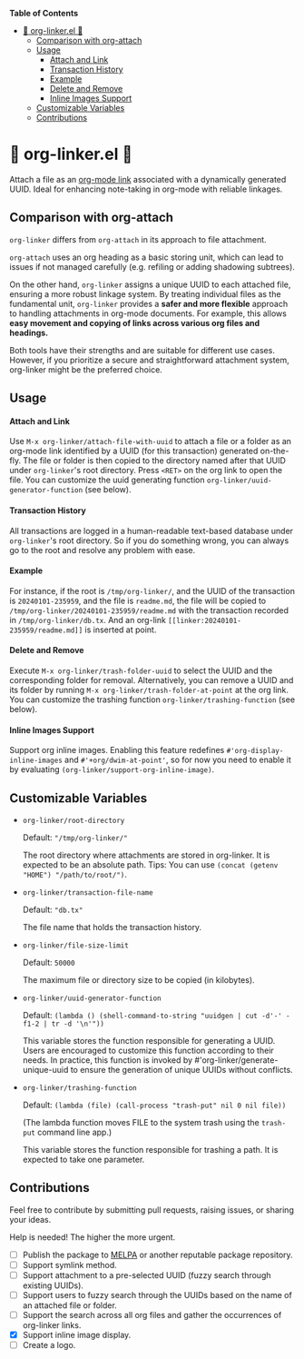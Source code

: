 <!-- markdown-toc start - Don't edit this section. Run M-x markdown-toc-refresh-toc -->
**Table of Contents**

- [🔗 org-linker.el 🔗 ](#🔗-org-linkerel-🔗)
    - [Comparison with org-attach](#comparison-with-org-attach)
    - [Usage](#usage)
        - [Attach and Link](#attach-and-link)
        - [Transaction History](#transaction-history)
        - [Example](#example)
        - [Delete and Remove](#delete-and-remove)
        - [Inline Images Support](#inline-images-support)
    - [Customizable Variables](#customizable-variables)
    - [Contributions](#contributions)

<!-- markdown-toc end -->

# 🔗 org-linker.el 🔗 

Attach a file as an [org-mode
link](https://orgmode.org/manual/External-Links.html) associated
with a dynamically generated UUID. Ideal for enhancing
note-taking in org-mode with reliable linkages.

## Comparison with org-attach

`org-linker` differs from `org-attach` in its approach to file
attachment. 

`org-attach` uses an org heading as a basic storing unit, which
can lead to issues if not managed carefully (e.g. refiling or
adding shadowing subtrees). 

On the other hand, `org-linker` assigns a unique UUID to each
attached file, ensuring a more robust linkage system. By treating
individual files as the fundamental unit, `org-linker` provides a
**safer and more flexible** approach to handling attachments in
org-mode documents. For example, this allows **easy movement
and copying of links across various org files and headings.**

Both tools have their strengths and are suitable for different
use cases. However, if you prioritize a secure and
straightforward attachment system, org-linker might be the
preferred choice.

## Usage

#### Attach and Link

Use `M-x org-linker/attach-file-with-uuid` to attach a file or a
folder as an org-mode link identified by a UUID (for this
transaction) generated on-the-fly. The file or folder is then
copied to the directory named after that UUID under
`org-linker`'s root directory. Press `<RET>` on the org link to
open the file. You can customize the uuid generating function
`org-linker/uuid-generator-function` (see below).
   
#### Transaction History

All transactions are logged in a human-readable text-based
database under `org-linker`'s root directory. So if you do
something wrong, you can always go to the root and resolve any
problem with ease.

#### Example

For instance, if the root is `/tmp/org-linker/`, and the UUID of
the transaction is `20240101-235959`, and the file is
`readme.md`, the file will be copied to
`/tmp/org-linker/20240101-235959/readme.md` with the transaction
recorded in `/tmp/org-linker/db.tx`. And an org-link
`[[linker:20240101-235959/readme.md]]` is inserted at point.

#### Delete and Remove

Execute `M-x org-linker/trash-folder-uuid` to select the UUID and
the corresponding folder for removal. Alternatively, you can
remove a UUID and its folder by running `M-x
org-linker/trash-folder-at-point` at the org link. You can
customize the trashing function `org-linker/trashing-function`
(see below).

#### Inline Images Support 

Support org inline images. Enabling this feature redefines
`#'org-display-inline-images` and `#'+org/dwim-at-point'`, so for
now you need to enable it by evaluating
`(org-linker/support-org-inline-image)`.
   
## Customizable Variables

+ `org-linker/root-directory`

  Default: `"/tmp/org-linker/"`
  
  The root directory where attachments are stored in org-linker.
  It is expected to be an absolute path. Tips: You can use
  `(concat (getenv "HOME") "/path/to/root/")`.
  
+ `org-linker/transaction-file-name`
  
  Default: `"db.tx"`
  
  The file name that holds the transaction history.

+ `org-linker/file-size-limit`

  Default: `50000`
  
  The maximum file or directory size to be copied (in kilobytes).

+ `org-linker/uuid-generator-function`
  
  Default: `(lambda () (shell-command-to-string "uuidgen | cut -d'-' -f1-2 | tr -d '\n'"))`
  
  This variable stores the function responsible for generating a
  UUID. Users are encouraged to customize this function according
  to their needs. In practice, this function is invoked by
  #'org-linker/generate-unique-uuid to ensure the generation of
  unique UUIDs without conflicts.

+ `org-linker/trashing-function`
  
  Default: `(lambda (file) (call-process "trash-put" nil 0 nil file))`

    (The lambda function moves FILE to the system trash using the
    `trash-put` command line app.)
             
  This variable stores the function responsible for trashing a
  path. It is expected to take one parameter.
 
## Contributions

Feel free to contribute by submitting pull requests, raising
issues, or sharing your ideas.

Help is needed! The higher the more urgent.

+ [ ] Publish the package to [MELPA](https://github.com/melpa/melpa/blob/master/CONTRIBUTING.org) 
      or another reputable package repository.
+ [ ] Support symlink method.
+ [ ] Support attachment to a pre-selected UUID (fuzzy search through existing UUIDs).
+ [ ] Support users to fuzzy search through the UUIDs based on the name of an attached file or folder.
+ [ ] Support the search across all org files and gather the occurrences of org-linker links.
+ [X] Support inline image display.
+ [ ] Create a logo.
